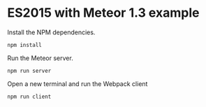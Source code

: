 # ES2015 with Meteor 1.3 example

Install the NPM dependencies.

```
npm install
```

Run the Meteor server.

```
npm run server
```

Open a new terminal and run the Webpack client

```
npm run client
```
